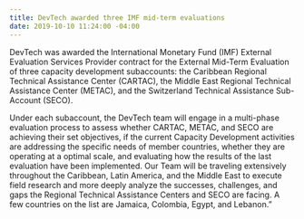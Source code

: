 ```yaml
---
title: DevTech awarded three IMF mid-term evaluations
date: 2019-10-10 11:24:00 -04:00
---
```


DevTech was awarded the International Monetary Fund (IMF) External Evaluation Services Provider contract for the External Mid-Term Evaluation of three capacity development subaccounts: the Caribbean Regional Technical Assistance Center (CARTAC), the Middle East Regional Technical Assistance Center (METAC), and the Switzerland Technical Assistance Sub-Account (SECO). 

Under each subaccount, the DevTech team will engage in a multi-phase evaluation process to assess whether CARTAC, METAC, and SECO are achieving their set objectives, if the current Capacity Development activities are addressing the specific needs of member countries, whether they are operating at a optimal scale, and evaluating how the results of the last evaluation have been implemented. Our Team will be traveling extensively throughout the Caribbean, Latin America, and the Middle East to execute field research and more deeply analyze the successes, challenges, and gaps the Regional Technical Assistance Centers and SECO are facing. A few countries on the list are Jamaica, Colombia, Egypt, and Lebanon.”
